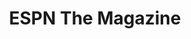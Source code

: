 ---
collection_archive: false
collection_awards: []
collection_category:
  - Kids
  - Editorial
  - Reportage
  - Lifestyle
  - Humor
  - Sports + Athletes
  - Still Life + Details
  - Portraits
  - Color
collection_content: 
collection_cover: https://d1sf55qlb7p6hz.cloudfront.net/puig-7.jpg
collection_cover_mobile: https://d1sf55qlb7p6hz.cloudfront.net/vertical_covers-41.jpg
collection_description: >-
  ESPN host Sam Alipour joined Major League Baseball star Yasiel Puig, his
  friends, teammates, and family at his home for Sam’s SportsCenter segment
  “Hangtime: Partying With Puig.”
collection_description_alignment: center
collection_exhibition: []
collection_filter: Commissioned + Stock
collection_hidden: false
collection_meta: Partying With Puig
collection_press: []
collection_preview:
  - https://d1sf55qlb7p6hz.cloudfront.net/espn_puig_covers-1.jpg
  - https://d1sf55qlb7p6hz.cloudfront.net/espn_puig_covers-2.jpg
  - https://d1sf55qlb7p6hz.cloudfront.net/espn_puig_covers-3.jpg
  - https://d1sf55qlb7p6hz.cloudfront.net/espn_puig_covers-4.jpg
cover_image: https://d1sf55qlb7p6hz.cloudfront.net/social-18.jpg
date: 
hide_footer: true 
logo: 
navigation_theme: white
slug: partying-with-puig
theme_color: "#86D0F7"
theme_color_all_works: D587FF"
title: ESPN The Magazine
collection_blocks:
  - _bookshop_name: collections/media-row-start
    row_alignment: between
  - _bookshop_name: collections/media-element 
    color: "#FBF2E9"
    image:  https://d1sf55qlb7p6hz.cloudfront.net/puig-1.jpg
    margin_left: '25'
    margin_right: '0'
    margin_y: '100'
    width: '60'
  - _bookshop_name: collections/media-row
    row_alignment: between
  - _bookshop_name: collections/media-element
    align_y: start
    color: "#D7E0ED"
    image:  https://d1sf55qlb7p6hz.cloudfront.net/puig-2b-single.jpg
    margin_left: '5'
    margin_right: '0'
    margin_y: '300'
    width: '25'
  - _bookshop_name: collections/media-element
    align_y: start
    color: "#FEF7F2"
    image:  https://d1sf55qlb7p6hz.cloudfront.net/puig-2c-single.jpg
    margin_left: '0'
    margin_right: '25'
    margin_y: '100'
    width: '40'
  - _bookshop_name: collections/media-row
    row_alignment: between
  - _bookshop_name: collections/media-element 
    color: "#F6DDCB"
    image:  https://d1sf55qlb7p6hz.cloudfront.net/puig-3.jpg
    margin_left: '55'
    margin_right: '0'
    margin_y: '100'
    width: '40'
  - _bookshop_name: collections/media-row
    row_alignment: between
  - _bookshop_name: collections/media-element
    align_y: start
    color: "#E6DCD7"
    image:  https://d1sf55qlb7p6hz.cloudfront.net/puig-4b-single.jpg
    margin_left: '20'
    margin_right: '0'
    margin_y: '100'
    width: '20'
  - _bookshop_name: collections/media-element
    align_y: start
    color: "#E4EEF9"
    image:  https://d1sf55qlb7p6hz.cloudfront.net/puig-4c-single.jpg
    margin_left: '0'
    margin_right: '35'
    margin_y: '100'
    width: '20'
  - _bookshop_name: collections/media-row
    row_alignment: between
  - _bookshop_name: collections/media-element 
    color: "#F6E8DC"
    image:  https://d1sf55qlb7p6hz.cloudfront.net/puig-5.jpg
    margin_left: '30'
    margin_y: '100'
    width: '60'
  - _bookshop_name: collections/media-row
    row_alignment: between
  - _bookshop_name: collections/media-element
    align_y: start
    color: "#FEDDBF"
    image:  https://d1sf55qlb7p6hz.cloudfront.net/puig-6b-single.jpg
    margin_left: '40'
    margin_right: '0'
    margin_y: '200'
    width: '20'
  - _bookshop_name: collections/media-element
    align_y: start
    color: "#C4EAE1"
    image:  https://d1sf55qlb7p6hz.cloudfront.net/puig-6c-single.jpg
    margin_left: '0'
    margin_right: '5'
    margin_y: '100'
    width: '30'
  - _bookshop_name: collections/media-row
    row_alignment: between
  - _bookshop_name: collections/media-element
    align_y: start
    color: "#F3E7E1"
    image:  https://d1sf55qlb7p6hz.cloudfront.net/puig-8b-single.jpg
    margin_left: '5'
    margin_right: '0'
    margin_y: '100'
    width: '20'
  - _bookshop_name: collections/media-element
    align_y: start
    color: "#FACFD1"
    image:  https://d1sf55qlb7p6hz.cloudfront.net/puig-8c-single.jpg
    margin_right: '55'
    margin_y: '100'
    width: '20'
  - _bookshop_name: collections/media-row
    row_alignment: between
  - _bookshop_name: collections/media-element 
    color: "#F7E7DA"
    image:  https://d1sf55qlb7p6hz.cloudfront.net/puig-7.jpg
    margin_left: '20'
    margin_y: '100'
    width: '40'
  - _bookshop_name: collections/media-element 
    color: "#DCE4F2"
    image:  https://d1sf55qlb7p6hz.cloudfront.net/puig-9.jpg
    margin_left: '0'
    margin_right: '10'
    margin_y: '500'
    width: '25'
  - _bookshop_name: collections/media-row
    row_alignment: between
  - _bookshop_name: collections/media-element 
    color: "#F5E0D4"
    image:  https://d1sf55qlb7p6hz.cloudfront.net/puig-10.jpg
    margin_left: '25'
    margin_y: '100'
    width: '50'
  - _bookshop_name: collections/media-row-end
---